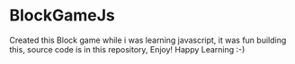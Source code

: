 # BlockGameJs
Created this  Block game while i was learning javascript, it was fun building this, source code is in this repository, Enjoy! Happy Learning :-)
